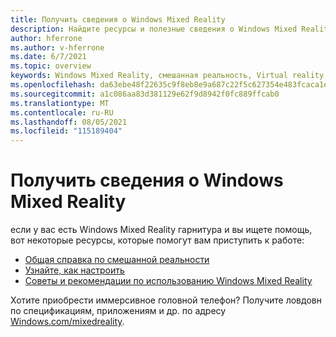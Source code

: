 ```yaml
---
title: Получить сведения о Windows Mixed Reality
description: Найдите ресурсы и полезные сведения о Windows Mixed Reality.
author: hferrone
ms.author: v-hferrone
ms.date: 6/7/2021
ms.topic: overview
keywords: Windows Mixed Reality, смешанная реальность, Virtual reality, VR, MR,
ms.openlocfilehash: da63ebe48f22635c9f8eb8e9a687c22f5c627354e483fcaca1eebe2fb8f57480
ms.sourcegitcommit: a1c086aa83d381129e62f9d8942f0fc889ffcab0
ms.translationtype: MT
ms.contentlocale: ru-RU
ms.lasthandoff: 08/05/2021
ms.locfileid: "115189404"
---
```

# <a name="get-info-about-windows-mixed-reality"></a>Получить сведения о Windows Mixed Reality

если у вас есть Windows Mixed Reality гарнитура и вы ищете помощь, вот некоторые ресурсы, которые помогут вам приступить к работе:

* [Общая справка по смешанной реальности](index.yml)
* [Узнайте, как настроить](set-up-windows-mixed-reality.md)
* [Советы и рекомендации по использованию Windows Mixed Reality](https://support.microsoft.com/tips/home)

Хотите приобрести иммерсивное головной телефон? Получите ловдовн по спецификациям, приложениям и др. по адресу [Windows.com/mixedreality](https://www.microsoft.com/mixed-reality/windows-mixed-reality?rtc=1).